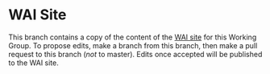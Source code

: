 WAI Site
===

This branch contains a copy of the content of the [WAI site](https://www.w3.org/WAI/ARIA/) for this Working Group. To propose edits, make a branch from this branch, then make a pull request to this branch (*not* to master). Edits once accepted will be published to the WAI site.
